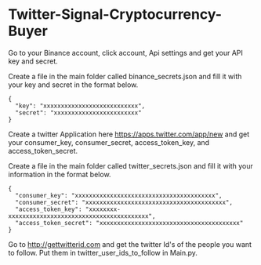 # Twitter-Signal-Cryptocurrency-Buyer


Go to your Binance account, click account, Api settings and get your API key and secret.

Create a file in the main folder called binance_secrets.json and fill it with your key and secret in the format below.

```
{
  "key": "xxxxxxxxxxxxxxxxxxxxxxxxxxx",
  "secret": "xxxxxxxxxxxxxxxxxxxxxxxx"
}
```

Create a twitter Application here https://apps.twitter.com/app/new and get your consumer_key, consumer_secret, access_token_key, and access_token_secret.

Create a file in the main folder called twitter_secrets.json and fill it with your information in the format below.
```
{
  "consumer_key": "xxxxxxxxxxxxxxxxxxxxxxxxxxxxxxxxxxxxxxxx",
  "consumer_secret": "xxxxxxxxxxxxxxxxxxxxxxxxxxxxxxxxxxxxxxxx",
  "access_token_key": "xxxxxxxx-xxxxxxxxxxxxxxxxxxxxxxxxxxxxxxxxxxxxxxxx",
  "access_token_secret": "xxxxxxxxxxxxxxxxxxxxxxxxxxxxxxxxxxxxxxxx"
}
```


Go to http://gettwitterid.com and get the twitter Id's of the people you want to follow.
Put them in twitter_user_ids_to_follow in Main.py.
